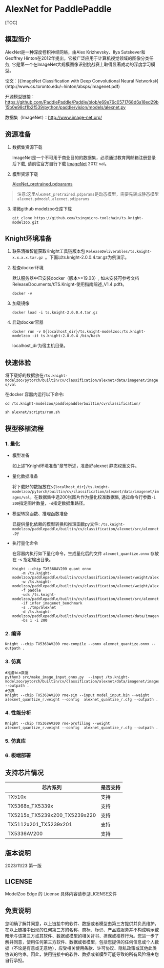 # AlexNet for PaddlePaddle

<!--命名规则 {model_name}-{dataset}-{framework}-->

[TOC]

## 模型简介

AlexNet是一种深度卷积神经网络，由Alex Krizhevsky、Ilya Sutskever和Geoffrey Hinton在2012年提出。它被广泛应用于计算机视觉领域的图像分类任务,  它是第一个在ImageNet大规模图像识别挑战赛上取得显著成功的深度学习模型。

<!--可选-->论文：[《ImageNet Classification with Deep Convolutional Neural Networks》](http://www.cs.toronto.edu/~hinton/absps/imagenet.pdf)

开源模型链接：https://github.com/PaddlePaddle/Paddle/blob/e69e76c0571768d6a18ed29b15b0e98cf1b2f539/python/paddle/vision/models/alexnet.py

数据集（ImageNet）：http://www.image-net.org/

## 资源准备

1. 数据集资源下载

	ImageNet是一个不可用于商业目的的数据集，必须通过教育网邮箱注册登录后下载, 请前往官方自行下载 [ImageNet](http://image-net.org/) 2012 val。

2. 模型资源下载

	[AlexNet_pretrained.pdparams](https://paddle-imagenet-models-name.bj.bcebos.com/dygraph/AlexNet_pretrained.pdparams)
	
> 注意:这里`AlexNet_pretrained.pdparams`是动态模型，需要先转成静态模型`alexnet.pdmodel,alexnet.pdiparams`

3. 清微github modelzoo仓库下载

	```git clone https://github.com/tsingmicro-toolchain/ts.knight-modelzoo.git```

## Knight环境准备

1. 联系清微智能获取Knight工具链版本包 ```ReleaseDeliverables/ts.knight-x.x.x.x.tar.gz ```。下面以ts.knight-2.0.0.4.tar.gz为例演示。

2. 检查docker环境

	​默认服务器中已安装docker（版本>=19.03）, 如未安装可参考文档ReleaseDocuments/《TS.Knight-使用指南综述_V1.4.pdf》。
	
	```
	docker -v   
	```

3. 加载镜像
	
	```
	docker load -i ts.knight-2.0.0.4.tar.gz
	```

4. 启动docker容器

	```
	docker run -v ${localhost_dir}/ts.knight-modelzoo:/ts.knight-modelzoo -it ts.knight:2.0.0.4 /bin/bash
	```
	
	localhost_dir为宿主机目录。

## 快速体验
将下载好的数据放在`/ts.knight-modelzoo/pytorch/builtin/cv/classification/alexnet/data/imagenet/images/val`

在docker 容器内运行以下命令:

```
cd /ts.knight-modelzoo/paddlepaddle/builtin/cv/classification/
```

```
sh alexnet/scripts/run.sh
```

## 模型移植流程

### 1. 量化

-   模型准备
	
	如上述"Knight环境准备"章节所述，准备好alexnet 静态权重文件。
	

-   量化数据准备

    将下载好的数据放在`${localhost_dir}/ts.knight-modelzoo/pytorch/builtin/cv/classification/alexnet/data/imagenet/images/val`，在数据集中选200张图片作为量化校准数据集, 通过命令行参数```-i 200```指定图片数量，```-d```指定数据集路径。

-   模型转换函数、推理函数准备
	
	已提供量化依赖的模型转换和推理函数py文件: ```/ts.knight-modelzoo/paddlepaddle/builtin/cv/classification/alexnet/src/alexnet.py```

-   执行量化命令

	在容器内执行如下量化命令，生成量化后的文件 `alexnet_quantize.onnx` 存放在 -s 指定输出目录。

    	Knight --chip TX5368AV200 quant onnx 
			-m /ts.knight-modelzoo/paddlepaddle/builtin/cv/classification/alexnet/weight/alexnet.pdmodel
    		-w /ts.knight-modelzoo/paddlepaddle/builtin/cv/classification/alexnet/weight/alexnet.pdiparams
    		-f paddle 
    		-uds /ts.knight-modelzoo/paddlepaddle/builtin/cv/classification/alexnet/src/alexnet.py 
    		-if infer_imagenet_benchmark 
			-s ./tmp/alexnet 
    		-d /ts.knight-modelzoo/paddlepaddle/builtin/cv/classification/alexnet/data/imagenet/images/val 
    		-bs 1 -i 200


### 2. 编译


    Knight --chip TX5368AV200 rne-compile --onnx alexnet_quantize.onnx --outpath .


### 3. 仿真

    #准备bin数据
    python3 src/make_image_input_onnx.py  --input /ts.knight-modelzoo/pytorch/builtin/cv/classification/alexnet/data/imagenet/images/val/n07749582 --outpath .
    #仿真
    Knight --chip TX5368AV200 rne-sim --input model_input.bin --weight alexnet_quantize_r.weight --config  alexnet_quantize_r.cfg --outpath .

### 4. 性能分析

```
Knight --chip TX5368AV200 rne-profiling --weight alexnet_quantize_r.weight --config  alexnet_quantize_r.cfg --outpath .
```

### 5. 仿真库

### 6. 板端部署



## 支持芯片情况

| 芯片系列                                          | 是否支持 |
| ------------------------------------------------ | ------- |
| TX510x                                           | 支持     |
| TX5368x_TX5339x                                  | 支持     |
| TX5215x_TX5239x200_TX5239x220 | 支持     |
| TX5112x201_TX5239x201                            | 支持     |
| TX5336AV200                                      | 支持     |



## 版本说明

2023/11/23  第一版



## LICENSE

ModelZoo Edge 的 License 具体内容请参见LICENSE文件

## 免责说明

您明确了解并同意，以上链接中的软件、数据或者模型由第三方提供并负责维护。在以上链接中出现的任何第三方的名称、商标、标识、产品或服务并不构成明示或暗示与该第三方或其软件、数据或模型的相关背书、担保或推荐行为。您进一步了解并同意，使用任何第三方软件、数据或者模型，包括您提供的任何信息或个人数据（不论是有意或无意地），应受相关使用条款、许可协议、隐私政策或其他此类协议的约束。因此，使用链接中的软件、数据或者模型可能导致的所有风险将由您自行承担。



